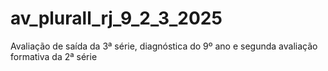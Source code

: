 # av_plurall_rj_9_2_3_2025
Avaliação de saída da 3ª série, diagnóstica do 9º ano e segunda avaliação formativa da 2ª série
